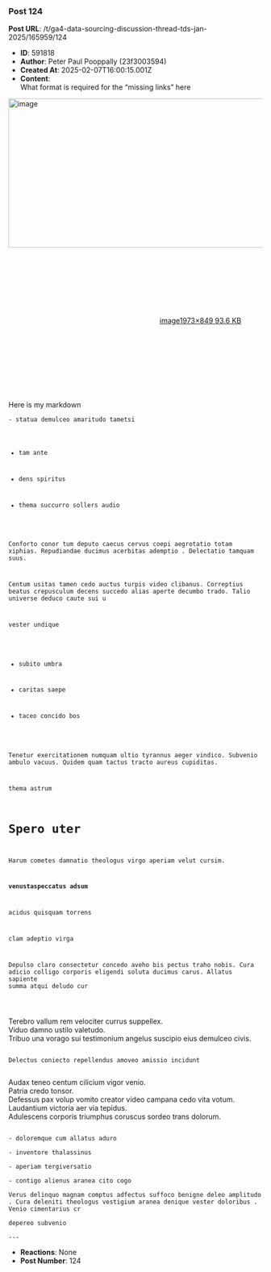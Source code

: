 ### Post 124
**Post URL**: /t/ga4-data-sourcing-discussion-thread-tds-jan-2025/165959/124
- **ID**: 591818
- **Author**: Peter Paul Pooppally (23f3003594)
- **Created At**: 2025-02-07T16:00:15.001Z
- **Content**:  
  What format is required for the “missing links” here<br>
<div class="lightbox-wrapper"><a class="lightbox" href="https://europe1.discourse-cdn.com/flex013/uploads/iitm/original/3X/d/6/d6aa4b0f5bcd99eccd628b708f0821f56116e4f4.png" data-download-href="/uploads/short-url/uD11S0ZD6nCcY6v20abVjTyBllO.png?dl=1" title="image" rel="noopener nofollow ugc"><img src="https://europe1.discourse-cdn.com/flex013/uploads/iitm/optimized/3X/d/6/d6aa4b0f5bcd99eccd628b708f0821f56116e4f4_2_690x296.png" alt="image" data-base62-sha1="uD11S0ZD6nCcY6v20abVjTyBllO" width="690" height="296" srcset="https://europe1.discourse-cdn.com/flex013/uploads/iitm/optimized/3X/d/6/d6aa4b0f5bcd99eccd628b708f0821f56116e4f4_2_690x296.png, https://europe1.discourse-cdn.com/flex013/uploads/iitm/optimized/3X/d/6/d6aa4b0f5bcd99eccd628b708f0821f56116e4f4_2_1035x444.png 1.5x, https://europe1.discourse-cdn.com/flex013/uploads/iitm/optimized/3X/d/6/d6aa4b0f5bcd99eccd628b708f0821f56116e4f4_2_1380x592.png 2x" data-dominant-color="2A2D31"><div class="meta"><svg class="fa d-icon d-icon-far-image svg-icon" aria-hidden="true"><use href="#far-image"></use></svg><span class="filename">image</span><span class="informations">1973×849 93.6 KB</span><svg class="fa d-icon d-icon-discourse-expand svg-icon" aria-hidden="true"><use href="#discourse-expand"></use></svg></div></a></div>
Here is my markdown
<pre><code class="lang-auto">- statua demulceo amaritudo tametsi

- tam ante

- dens spiritus

- thema succurro sollers audio

Conforto conor tum deputo caecus cervus coepi aegrotatio totam xiphias. Repudiandae ducimus acerbitas ademptio . Delectatio tamquam suus.

Centum usitas tamen cedo auctus turpis video clibanus. Correptius beatus crepusculum decens succedo alias aperte decumbo trado. Talio universe deduco caute sui u

vester undique

- subito umbra

- caritas saepe

- taceo concido bos

Tenetur exercitationem numquam ultio tyrannus aeger vindico. Subvenio ambulo vacuus. Quidem quam tactus tracto aureus cupiditas.

thema astrum

# Spero uter

Harum cometes damnatio theologus virgo aperiam velut cursim.

**venustaspeccatus adsum**

acidus quisquam torrens

clam adeptio virga

Depulso claro consectetur concedo aveho bis pectus traho nobis. Cura adicio colligo corporis eligendi soluta ducimus carus. Allatus sapiente summa atqui deludo cur

</code></pre>
Terebro vallum rem velociter currus suppellex.<br>
Viduo damno ustilo valetudo.<br>
Tribuo una vorago sui testimonium angelus suscipio eius demulceo civis.
<pre><code class="lang-auto">
Delectus coniecto repellendus amoveo amissio incidunt

</code></pre>
Audax teneo centum cilicium vigor venio.<br>
Patria credo tonsor.<br>
Defessus pax volup vomito creator video campana cedo vita votum.<br>
Laudantium victoria aer via tepidus.<br>
Adulescens corporis triumphus coruscus sordeo trans dolorum.
<pre><code class="lang-auto">
- doloremque cum allatus aduro

- inventore thalassinus

- aperiam tergiversatio

- contigo alienus aranea cito cogo

Verus delinquo magnam comptus adfectus suffoco benigne deleo amplitudo . Cura deleniti theologus vestigium aranea denique vester doloribus . Venio cimentarius cr

depereo subvenio

---
</code></pre>
- **Reactions**: None
- **Post Number**: 124

